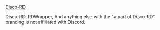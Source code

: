 [Disco-RD]("https://disco-rd.xyz")

Disco-RD, RDWrapper, And anything else with the "a part of Disco-RD" branding is not affiliated with Discord.